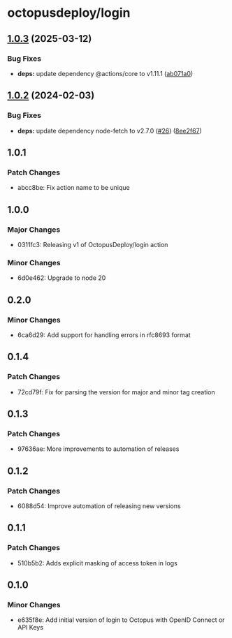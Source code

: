 # octopusdeploy/login

## [1.0.3](https://github.com/OctopusDeploy/login/compare/v1.0.2...v1.0.3) (2025-03-12)


### Bug Fixes

* **deps:** update dependency @actions/core to v1.11.1 ([ab071a0](https://github.com/OctopusDeploy/login/commit/ab071a00bec8755cd549fc7b0ae5db10c364d028))

## [1.0.2](https://github.com/OctopusDeploy/login/compare/v1.0.1...v1.0.2) (2024-02-03)


### Bug Fixes

* **deps:** update dependency node-fetch to v2.7.0 ([#26](https://github.com/OctopusDeploy/login/issues/26)) ([8ee2f67](https://github.com/OctopusDeploy/login/commit/8ee2f67f99a6061243640c3a94642294683651ab))

## 1.0.1

### Patch Changes

-   abcc8be: Fix action name to be unique

## 1.0.0

### Major Changes

-   0311fc3: Releasing v1 of OctopusDeploy/login action

### Minor Changes

-   6d0e462: Upgrade to node 20

## 0.2.0

### Minor Changes

-   6ca6d29: Add support for handling errors in rfc8693 format

## 0.1.4

### Patch Changes

-   72cd79f: Fix for parsing the version for major and minor tag creation

## 0.1.3

### Patch Changes

-   97636ae: More improvements to automation of releases

## 0.1.2

### Patch Changes

-   6088d54: Improve automation of releasing new versions

## 0.1.1

### Patch Changes

-   510b5b2: Adds explicit masking of access token in logs

## 0.1.0

### Minor Changes

-   e635f8e: Add initial version of login to Octopus with OpenID Connect or API Keys
